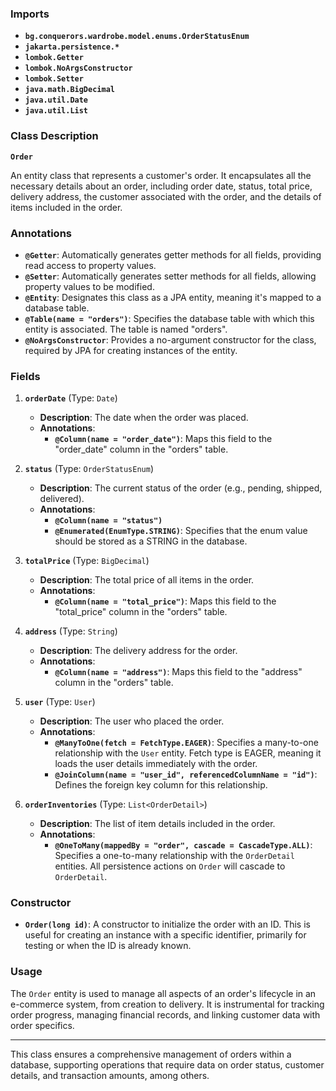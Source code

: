 ### Imports

- **`bg.conquerors.wardrobe.model.enums.OrderStatusEnum`**
- **`jakarta.persistence.*`**
- **`lombok.Getter`**
- **`lombok.NoArgsConstructor`**
- **`lombok.Setter`**
- **`java.math.BigDecimal`**
- **`java.util.Date`**
- **`java.util.List`**

### Class Description

**`Order`**

An entity class that represents a customer's order. It encapsulates all the necessary details about an order, including order date, status, total price, delivery address, the customer associated with the order, and the details of items included in the order.

### Annotations

- **`@Getter`**: Automatically generates getter methods for all fields, providing read access to property values.
- **`@Setter`**: Automatically generates setter methods for all fields, allowing property values to be modified.
- **`@Entity`**: Designates this class as a JPA entity, meaning it's mapped to a database table.
- **`@Table(name = "orders")`**: Specifies the database table with which this entity is associated. The table is named "orders".
- **`@NoArgsConstructor`**: Provides a no-argument constructor for the class, required by JPA for creating instances of the entity.

### Fields

1. **`orderDate`** (Type: `Date`)
    
    - **Description**: The date when the order was placed.
    - **Annotations**:
        - **`@Column(name = "order_date")`**: Maps this field to the "order_date" column in the "orders" table.
2. **`status`** (Type: `OrderStatusEnum`)
    
    - **Description**: The current status of the order (e.g., pending, shipped, delivered).
    - **Annotations**:
        - **`@Column(name = "status")`**
        - **`@Enumerated(EnumType.STRING)`**: Specifies that the enum value should be stored as a STRING in the database.
3. **`totalPrice`** (Type: `BigDecimal`)
    
    - **Description**: The total price of all items in the order.
    - **Annotations**:
        - **`@Column(name = "total_price")`**: Maps this field to the "total_price" column in the "orders" table.
4. **`address`** (Type: `String`)
    
    - **Description**: The delivery address for the order.
    - **Annotations**:
        - **`@Column(name = "address")`**: Maps this field to the "address" column in the "orders" table.
5. **`user`** (Type: `User`)
    
    - **Description**: The user who placed the order.
    - **Annotations**:
        - **`@ManyToOne(fetch = FetchType.EAGER)`**: Specifies a many-to-one relationship with the `User` entity. Fetch type is EAGER, meaning it loads the user details immediately with the order.
        - **`@JoinColumn(name = "user_id", referencedColumnName = "id")`**: Defines the foreign key column for this relationship.
6. **`orderInventories`** (Type: `List<OrderDetail>`)
    
    - **Description**: The list of item details included in the order.
    - **Annotations**:
        - **`@OneToMany(mappedBy = "order", cascade = CascadeType.ALL)`**: Specifies a one-to-many relationship with the `OrderDetail` entities. All persistence actions on `Order` will cascade to `OrderDetail`.

### Constructor

- **`Order(long id)`**: A constructor to initialize the order with an ID. This is useful for creating an instance with a specific identifier, primarily for testing or when the ID is already known.

### Usage

The `Order` entity is used to manage all aspects of an order's lifecycle in an e-commerce system, from creation to delivery. It is instrumental for tracking order progress, managing financial records, and linking customer data with order specifics.

---

This class ensures a comprehensive management of orders within a database, supporting operations that require data on order status, customer details, and transaction amounts, among others.